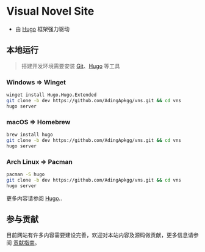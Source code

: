 # Visual Novel Site

- 由 [Hugo](https://gohugo.io/) 框架强力驱动

## 本地运行

> 搭建开发环境需要安装 [Git](https://git-scm.com/)、[Hugo](https://gohugo.io/) 等工具

### Windows => Winget

```sh
winget install Hugo.Hugo.Extended
git clone -b dev https://github.com/AdingApkgg/vns.git && cd vns
hugo server
```

### macOS => Homebrew

```sh
brew install hugo
git clone -b dev https://github.com/AdingApkgg/vns.git && cd vns
hugo server
```

### Arch Linux => Pacman

```sh
pacman -S hugo
git clone -b dev https://github.com/AdingApkgg/vns.git && cd vns
hugo server
```

更多内容请参阅 [Hugo](https://gohugo.io/)..

## 参与贡献

目前网站有许多内容需要建设完善，欢迎对本站内容及源码做贡献，更多信息请参阅 [贡献指南](/content/zh/docs/postscript/contribute.md)。
